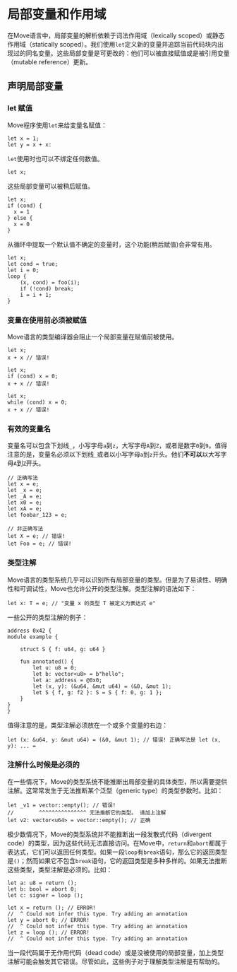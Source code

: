 # 局部变量和作用域

在Move语言中，局部变量的解析依赖于词法作用域（lexically scoped）或静态作用域（statically scoped）。我们使用`let`定义新的变量并追踪当前代码块内出现过的同名变量。这些局部变量是可更改的：他们可以被直接赋值或是被引用变量（mutable reference）更新。

## 声明局部变量
### let 赋值
Move程序使用`let`来给变量名赋值：
```
let x = 1;
let y = x + x:
```
`let`使用时也可以不绑定任何数值。
```
let x;
```
这些局部变量可以被稍后赋值。
```
let x;
if (cond) {
  x = 1
} else {
  x = 0
}
```
从循环中提取一个默认值不确定的变量时，这个功能(稍后赋值)会非常有用。
```
let x;
let cond = true;
let i = 0;
loop {
    (x, cond) = foo(i);
    if (!cond) break;
    i = i + 1;
}
```
### 变量在使用前必须被赋值
Move语言的类型编译器会阻止一个局部变量在赋值前被使用。
```
let x;
x + x // 错误!
```
```
let x;
if (cond) x = 0;
x + x // 错误!
```
```
let x;
while (cond) x = 0;
x + x // 错误!
```
### 有效的变量名
变量名可以包含下划线`_`，小写字母`a`到`z`，大写字母`A`到`Z`，或者是数字`0`到`9`。值得注意的是，变量名必须以下划线`_`或者以小写字母`a`到`z`开头。他们**不可以**以大写字母`A`到`Z`开头。
```move
// 正确写法
let x = e;
let _x = e;
let _A = e;
let x0 = e;
let xA = e;
let foobar_123 = e;

// 非正确写法
let X = e; // 错误!
let Foo = e; // 错误!
```
### 类型注解
Move语言的类型系统几乎可以识别所有局部变量的类型。但是为了易读性、明确性和可调试性，Move也允许公开的类型注解。类型注解的语法如下：
```move
let x: T = e; // "变量 x 的类型 T 被定义为表达式 e"
```
一些公开的类型注解的例子：
```move=
address 0x42 {
module example {

    struct S { f: u64, g: u64 }

    fun annotated() {
        let u: u8 = 0;
        let b: vector<u8> = b"hello";
        let a: address = @0x0;
        let (x, y): (&u64, &mut u64) = (&0, &mut 1);
        let S { f, g: f2 }: S = S { f: 0, g: 1 };
    }
}
}
```
值得注意的是，类型注解必须放在一个或多个变量的右边：
```move
let (x: &u64, y: &mut u64) = (&0, &mut 1); // 错误! 正确写法是 let (x, y): ... =
```
### 注解什么时候是必须的
在一些情况下，Move的类型系统不能推断出局部变量的具体类型，所以需要提供注解。这常常发生于无法推断某个泛型（generic type）的类型参数时。比如：
```move
let _v1 = vector::empty(); // 错误!
//        ^^^^^^^^^^^^^^^ 无法推断它的类型。 请加上注解
let v2: vector<u64> = vector::empty(); // 正确
```
极少数情况下，Move的类型系统并不能推断出一段发散式代码（divergent code）的类型，因为这些代码无法直接访问。在Move中，`return`和`abort`都属于表达式，它们可以返回任何类型。如果一段`loop`有`break`语句，那么它的返回类型是`()`；然而如果它不包含`break`语句，它的返回类型是多种多样的。如果无法推断这些类型，类型注解是必须的。比如：
```move
let a: u8 = return ();
let b: bool = abort 0;
let c: signer = loop ();

let x = return (); // ERROR!
//  ^ Could not infer this type. Try adding an annotation
let y = abort 0; // ERROR!
//  ^ Could not infer this type. Try adding an annotation
let z = loop (); // ERROR!
//  ^ Could not infer this type. Try adding an annotation
```
当一段代码属于无作用代码（dead code）或是没被使用的局部变量，加上类型注解可能会触发其它错误。尽管如此，这些例子对于理解类型注解是有帮助的。
